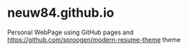 # neuw84.github.io
Personal WebPage using GitHub pages and https://github.com/sproogen/modern-resume-theme theme
